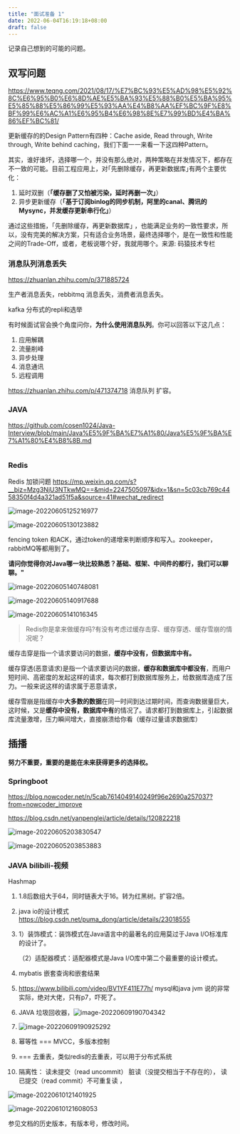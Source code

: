 ```yaml
---
title: "面试准备 1"
date: 2022-06-04T16:19:18+08:00
draft: false
---
```


记录自己想到的可能的问题。

## 双写问题

https://www.teqng.com/2021/08/17/%E7%BC%93%E5%AD%98%E5%92%8C%E6%95%B0%E6%8D%AE%E5%BA%93%E5%88%B0%E5%BA%95%E5%85%88%E5%86%99%E5%93%AA%E4%B8%AA%EF%BC%9F%E8%BF%99%E6%AC%A1%E6%95%B4%E6%98%8E%E7%99%BD%E4%BA%86%EF%BC%81/

更新缓存的的Design Pattern有四种：Cache aside, Read through, Write through, Write behind caching，我们下面一一来看一下这四种Pattern。

其实，谁好谁坏，选择哪一个，并没有那么绝对，两种策略在并发情况下，都存在不一致的可能。目前工程应用上，对｢先删除缓存，再更新数据库｣有两个主要优化：

1. 延时双删（**「缓存删了又怕被污染，延时再删一次」**）
2. 异步更新缓存（**「基于订阅binlog的同步机制，阿里的canal、腾讯的Mysync，并发缓存更新串行化」**）

通过这些措施，｢先删除缓存，再更新数据库｣ ，也能满足业务的一致性要求，所以，没有完美的解决方案，只有适合业务场景，最终选择哪个，是在一致性和性能之间的Trade-Off，或者，老板说哪个好，我就用哪个。来源: 码猿技术专栏

### 消息队列消息丢失

https://zhuanlan.zhihu.com/p/371885724

生产者消息丢失，rebbitmq 消息丢失，消费者消息丢失。

kafka 分布式的repli和选举

有时候面试官会换个角度问你，**为什么使用消息队列**。你可以回答以下这几点：

1. 应用解耦
2. 流量削峰
3. 异步处理
4. 消息通讯
5. 远程调用

https://zhuanlan.zhihu.com/p/471374718     消息队列 扩容。

### JAVA

https://github.com/cosen1024/Java-Interview/blob/main/Java%E5%9F%BA%E7%A1%80/Java%E5%9F%BA%E7%A1%80%E4%B8%8B.md

```

```

### Redis

Redis 加锁问题  https://mp.weixin.qq.com/s?__biz=Mzg3NjU3NTkwMQ==&mid=2247505097&idx=1&sn=5c03cb769c4458350f4d4a321ad51f5a&source=41#wechat_redirect

![image-20220605125216977](https://res.cloudinary.com/dbzr1zvpf/image/upload/v1654405373/2022/06/809bfdc090801c8f8368f5527bb5a06b.webp)

![image-20220605130123882](https://res.cloudinary.com/dbzr1zvpf/image/upload/v1654405425/2022/06/ffc536f2a40b6a54f62eae4bb6e3973e.webp)

fencing token 和ACK，通过token的递增来判断顺序和写入。zookeeper，rabbitMQ等都用到了。

**请问你觉得你对Java哪一块比较熟悉？基础、框架、中间件的都行，我们可以聊聊。"**

![image-20220605140748081](https://res.cloudinary.com/dbzr1zvpf/image/upload/v1654409271/2022/06/b555ba7583902be2add8dedcfd30d54c.webp)

![image-20220605140917688](https://res.cloudinary.com/dbzr1zvpf/image/upload/v1654409362/2022/06/888aa0229b3afaa66befaf10c312e3ad.webp)

![image-20220605141016345](https://res.cloudinary.com/dbzr1zvpf/image/upload/v1654409419/2022/06/5d3bde59510287c7f0da9511c7a0d50b.webp)

> Redis你是拿来做缓存吗?有没有考虑过缓存击穿、缓存穿透、缓存雪崩的情况呢？

缓存击穿是指一个请求要访问的数据，**缓存中没有，但数据库中有。**

缓存穿透(恶意请求)是指一个请求要访问的数据，**缓存和数据库中都没有**，而用户短时间、高密度的发起这样的请求，每次都打到数据库服务上，给数据库造成了压力。一般来说这样的请求属于恶意请求，

缓存雪崩是指缓存中**大多数的数据**在同一时间到达过期时间，而查询数据量巨大，这时候，又是**缓存中没有，数据库中有**的情况了。请求都打到数据库上，引起数据库流量激增，压力瞬间增大，直接崩溃给你看（缓存过量请求数据库）

## 插播

**努力不重要，重要的是能在未来获得更多的选择权。**

### Springboot

https://blog.nowcoder.net/n/5cab7614049140249f96e2690a257037?from=nowcoder_improve

https://blog.csdn.net/yanpenglei/article/details/120822218

![image-20220605203830547](https://res.cloudinary.com/dbzr1zvpf/image/upload/v1654432714/2022/06/84bccb1032f70ecbbf009246852fcb91.webp)

![image-20220605203853883](https://res.cloudinary.com/dbzr1zvpf/image/upload/v1654432736/2022/06/7cded6b7f28ca12bbb4ddb448359b8e7.webp)

### JAVA bilibili-视频

Hashmap

1. 1.8后数组大于64，同时链表大于16。转为红黑树。扩容2倍。

2. java io的设计模式  https://blog.csdn.net/puma_dong/article/details/23018555  

3. 1）装饰模式：装饰模式在Java语言中的最著名的应用莫过于Java I/O标准库的设计了。

   （2）适配器模式：适配器模式是Java I/O库中第二个最重要的设计模式。

4. mybatis 嵌套查询和嵌套结果

5. https://www.bilibili.com/video/BV1YF411E77h/  mysql和java jvm 说的非常实际，绝对大佬，只有p7，吓死了。

6. JAVA 垃圾回收器，![image-20220609190704342](https://res.cloudinary.com/dbzr1zvpf/image/upload/v1654772827/2022/06/199cf4872f023ced5b043457829e07cc.webp)

7. ![image-20220609190925292](https://res.cloudinary.com/dbzr1zvpf/image/upload/v1654772967/2022/06/d4098151249296e1f02a232b36d3089c.webp)

8. 幂等性  === MVCC，多版本控制
9. ===  去重表，类似redis的去重表，可以用于分布式系统
10.  隔离性：  读未提交（read uncommit） 脏读（没提交相当于不存在的）， 读已提交（read commit）不可重复读 ， 

![image-20220610121401925](https://res.cloudinary.com/dbzr1zvpf/image/upload/v1654834446/2022/06/29dd37bb95320a3ffbb1fa8459fad46c.webp)

![image-20220610121608053](https://res.cloudinary.com/dbzr1zvpf/image/upload/v1654834568/2022/06/0b2d1602ed9b673a797573d25b9bd172.webp)

参见文档的历史版本，有版本号，修改时间。


